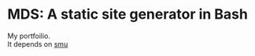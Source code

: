 # MDS: A static site generator in Bash

My portfoilio.  
It depends on [smu](https://github.com/Gottox/smu)